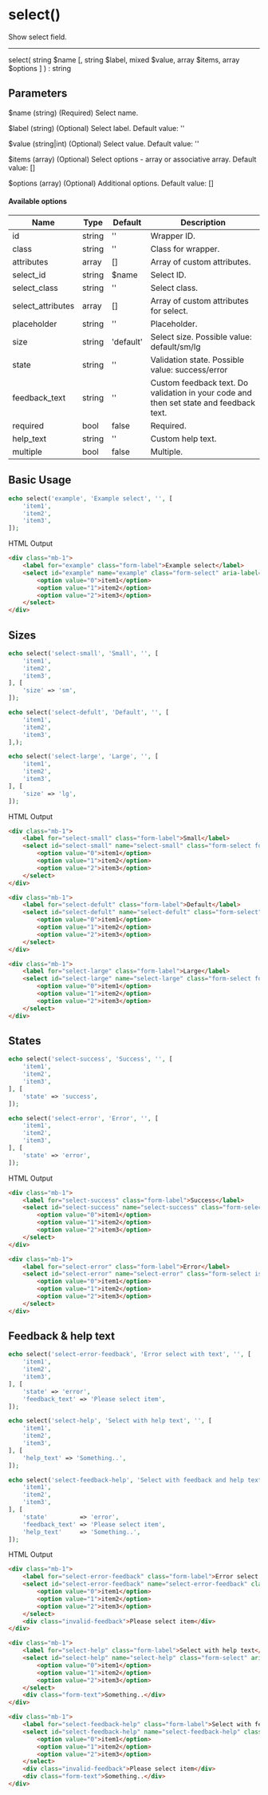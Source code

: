# select()

Show select field.

---

select( string $name [, string $label, mixed $value, array $items, array $options ] ) : string

## Parameters

$name (string) (Required) Select name.

$label (string) (Optional) Select label. Default value: ''

$value (string|int) (Optional) Select value. Default value: ''

$items (array) (Optional) Select options - array or associative array. Default value: []

$options (array) (Optional) Additional options. Default value: []

#### Available options

| Name              | Type   | Default   | Description                                                                            |
|-------------------|--------|-----------|----------------------------------------------------------------------------------------|
| id                | string | ''        | Wrapper ID.                                                                            |
| class             | string | ''        | Class for wrapper.                                                                     |
| attributes        | array  | []        | Array of custom attributes.                                                            |
| select_id         | string | $name     | Select ID.                                                                             |
| select_class      | string | ''        | Select class.                                                                          |
| select_attributes | array  | []        | Array of custom attributes for select.                                                 |
| placeholder       | string | ''        | Placeholder.                                                                           |
| size              | string | 'default' | Select size. Possible value: default/sm/lg                                             |
| state             | string | ''        | Validation state. Possible value: success/error                                        |
| feedback_text     | string | ''        | Custom feedback text. Do validation in your code and then set state and feedback text. |
| required          | bool   | false     | Required.                                                                              |
| help_text         | string | ''        | Custom help text.                                                                      |
| multiple          | bool   | false     | Multiple.                                                                              |

## Basic Usage

```php
echo select('example', 'Example select', '', [
    'item1',
    'item2',
    'item3',
]);
```

<span class="html-output">HTML Output</span>

```html
<div class="mb-1">
    <label for="example" class="form-label">Example select</label>
    <select id="example" name="example" class="form-select" aria-label="Example select">
        <option value="0">item1</option>
        <option value="1">item2</option>
        <option value="2">item3</option>
    </select>
</div>
```

## Sizes

```php
echo select('select-small', 'Small', '', [
    'item1',
    'item2',
    'item3',
], [
    'size' => 'sm',
]);

echo select('select-defult', 'Default', '', [
    'item1',
    'item2',
    'item3',
],);

echo select('select-large', 'Large', '', [
    'item1',
    'item2',
    'item3',
], [
    'size' => 'lg',
]);
```

<span class="html-output">HTML Output</span>

```html
<div class="mb-1">
    <label for="select-small" class="form-label">Small</label>
    <select id="select-small" name="select-small" class="form-select form-select-sm" aria-label="Small">
        <option value="0">item1</option>
        <option value="1">item2</option>
        <option value="2">item3</option>
    </select>
</div>

<div class="mb-1">
    <label for="select-defult" class="form-label">Default</label>
    <select id="select-defult" name="select-defult" class="form-select" aria-label="Default">
        <option value="0">item1</option>
        <option value="1">item2</option>
        <option value="2">item3</option>
    </select>
</div>

<div class="mb-1">
    <label for="select-large" class="form-label">Large</label>
    <select id="select-large" name="select-large" class="form-select form-select-lg" aria-label="Large">
        <option value="0">item1</option>
        <option value="1">item2</option>
        <option value="2">item3</option>
    </select>
</div>
```

## States

```php
echo select('select-success', 'Success', '', [
    'item1',
    'item2',
    'item3',
], [
    'state' => 'success',
]);

echo select('select-error', 'Error', '', [
    'item1',
    'item2',
    'item3',
], [
    'state' => 'error',
]);
```

<span class="html-output">HTML Output</span>

```html
<div class="mb-1">
    <label for="select-success" class="form-label">Success</label>
    <select id="select-success" name="select-success" class="form-select is-valid" aria-label="Success">
        <option value="0">item1</option>
        <option value="1">item2</option>
        <option value="2">item3</option>
    </select>
</div>

<div class="mb-1">
    <label for="select-error" class="form-label">Error</label>
    <select id="select-error" name="select-error" class="form-select is-invalid" aria-label="Error">
        <option value="0">item1</option>
        <option value="1">item2</option>
        <option value="2">item3</option>
    </select>
</div>
```

## Feedback & help text

```php
echo select('select-error-feedback', 'Error select with text', '', [
    'item1',
    'item2',
    'item3',
], [
    'state' => 'error',
    'feedback_text' => 'Please select item',
]);

echo select('select-help', 'Select with help text', '', [
    'item1',
    'item2',
    'item3',
], [
    'help_text' => 'Something..',
]);

echo select('select-feedback-help', 'Select with feedback and help text', '', [
    'item1',
    'item2',
    'item3',
], [
    'state'         => 'error',
    'feedback_text' => 'Please select item',
    'help_text'     => 'Something..',
]);
```

<span class="html-output">HTML Output</span>

```html
<div class="mb-1">
    <label for="select-error-feedback" class="form-label">Error select with text</label>
    <select id="select-error-feedback" name="select-error-feedback" class="form-select is-invalid" aria-label="Error select with text">
        <option value="0">item1</option>
        <option value="1">item2</option>
        <option value="2">item3</option>
    </select>
    <div class="invalid-feedback">Please select item</div>
</div>

<div class="mb-1">
    <label for="select-help" class="form-label">Select with help text</label>
    <select id="select-help" name="select-help" class="form-select" aria-label="Select with help text">
        <option value="0">item1</option>
        <option value="1">item2</option>
        <option value="2">item3</option>
    </select>
    <div class="form-text">Something..</div>
</div>

<div class="mb-1">
    <label for="select-feedback-help" class="form-label">Select with feedback and help text</label>
    <select id="select-feedback-help" name="select-feedback-help" class="form-select is-invalid" aria-label="Select with feedback and help text">
        <option value="0">item1</option>
        <option value="1">item2</option>
        <option value="2">item3</option>
    </select>
    <div class="invalid-feedback">Please select item</div>
    <div class="form-text">Something..</div>
</div>
```
